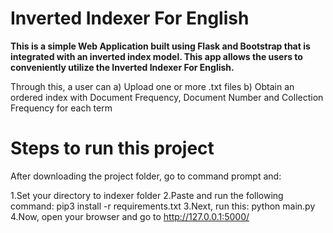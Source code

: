# Inverted Indexer For English

**This is a simple Web Application built using Flask and Bootstrap that is integrated with an inverted index model.
This app allows the users to conveniently utilize the Inverted Indexer For English.**

Through this, a user can
a) Upload one or more .txt files
b) Obtain an ordered index with Document Frequency, Document Number and Collection Frequency for each term




# Steps to run this project 
After downloading the project folder, go to command prompt and:

1.Set your directory to indexer folder
2.Paste and run the following command: 
pip3 install -r requirements.txt
3.Next, run this: 
python main.py
4.Now, open your browser and go to http://127.0.0.1:5000/
